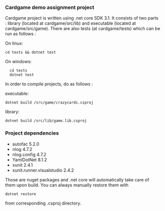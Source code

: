 ### Cardgame demo assignment project

Cardgame project is written using .net core SDK 3.1. It consists of two parts : library (located at cardgame/src/lib) and executable (located at cardgame/src/game). There are also tests (at cardgame/tests) which can be run as follows :

On linux:

`cd tests && dotnet test`

On windows:

```
  cd tests
  dotnet test
```

In order to compile projects, do as follows :

executable:

`dotnet build /src/game/crazycards.csproj`

library:

`dotnet build /src/lib/game.lib.csproj`

### Project dependencies

- autofac 5.2.0
- nlog 4.7.2
- nlog.config 4.7.2
- YamlDotNet 8.1.2
- xunit 2.4.1
- xunit.runner.visualstudio 2.4.2

Those are nuget packages and .net core will automatically take care of them upon build. You can always manually restore them with

`dotnet restore`

from corresponding .csproj directory.
